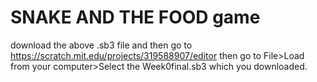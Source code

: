 # SNAKE AND THE FOOD game
download the above .sb3 file and then go to https://scratch.mit.edu/projects/319588907/editor then go to File>Load from your computer>Select the Week0final.sb3 which you downloaded.
